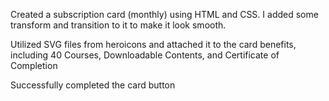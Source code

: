 Created a subscription card (monthly) using HTML and CSS. I added some transform and transition to it to make it look smooth.

Utilized SVG files from heroicons and attached it to the card benefits, including 40 Courses, Downloadable Contents, and Certificate of Completion

Successfully completed the card button
